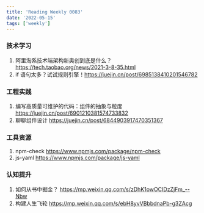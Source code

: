 ```yaml
---
title: 'Reading Weekly 0083'
date: '2022-05-15'
tags: ['weekly']
---
```


### 技术学习

1. 阿里淘系技术端架构新奥创到底是什么？https://tech.taobao.org/news/2021-3-8-35.html
2. if 语句太多？试试规则引擎！https://juejin.cn/post/6985138410201546782

### 工程实践

1. 编写高质量可维护的代码：组件的抽象与粒度 https://juejin.cn/post/6901210381574733832
2. 聊聊组件设计 https://juejin.cn/post/6844903917470351367

### 工具资源

1. npm-check https://www.npmjs.com/package/npm-check
2. js-yaml https://www.npmjs.com/package/js-yaml

### 认知提升

1. 如何从书中掘金？ https://mp.weixin.qq.com/s/zDhK1owOCIDzZjFm_--Nbw
2. 构建人生飞轮 https://mp.weixin.qq.com/s/ebH8yvVBbbdnaPb-g3ZAcg

